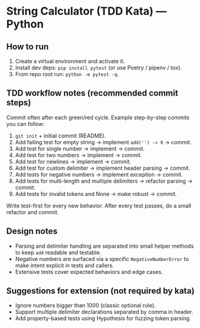 # String Calculator (TDD Kata) — Python

## How to run

1. Create a virtual environment and activate it.
2. Install dev deps: `pip install pytest` (or use Poetry / pipenv / tox).
3. From repo root run: `python -m pytest -q`.

## TDD workflow notes (recommended commit steps)

Commit often after each green/red cycle. Example step-by-step commits you can follow:

1. `git init` + initial commit (README).
2. Add failing test for empty string -> implement `add('') -> 0` -> commit.
3. Add test for single number -> implement -> commit.
4. Add test for two numbers -> implement -> commit.
5. Add test for newlines -> implement -> commit.
6. Add test for custom delimiter -> implement header parsing -> commit.
7. Add tests for negative numbers -> implement exception -> commit.
8. Add tests for multi-length and multiple delimiters -> refactor parsing -> commit.
9. Add tests for invalid tokens and None -> make robust -> commit.

Write test-first for every new behavior. After every test passes, do a small refactor and commit.

## Design notes

- Parsing and delimiter handling are separated into small helper methods to keep `add` readable and testable.
- Negative numbers are surfaced via a specific `NegativeNumberError` to make intent explicit in tests and callers.
- Extensive tests cover expected behaviors and edge cases.

## Suggestions for extension (not required by kata)

- Ignore numbers bigger than 1000 (classic optional rule).
- Support multiple delimiter declarations separated by comma in header.
- Add property-based tests using Hypothesis for fuzzing token parsing.
